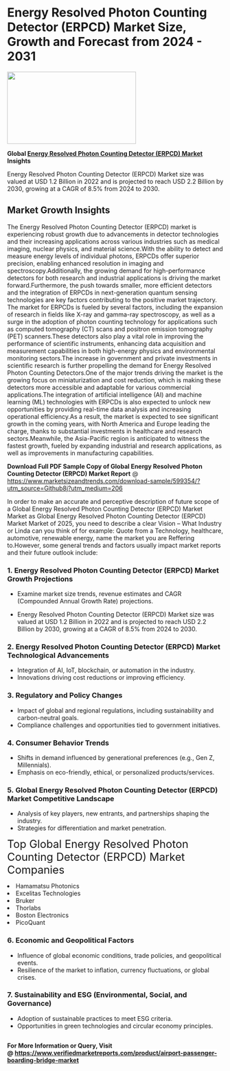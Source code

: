 <H1>Energy Resolved Photon Counting Detector (ERPCD) Market Size, Growth and Forecast from 2024 - 2031</H1><img class="aligncenter size-medium wp-image-584254" src="https://thirdeyenews.in/wp-content/uploads/2024/09/Global-Market-Research-300x168.jpeg" alt="" width="300" height="168" /><p><strong>Global&nbsp;<a href="https://www.marketsizeandtrends.com/download-sample/599354/?utm_source=Github8j?utm_medium=206">Energy Resolved Photon Counting Detector (ERPCD) Market</a> Insights</strong></p><p>Energy Resolved Photon Counting Detector (ERPCD) Market size was valued at USD 1.2 Billion in 2022 and is projected to reach USD 2.2 Billion by 2030, growing at a CAGR of 8.5% from 2024 to 2030.</p><p><h2>Market Growth Insights</h2> The Energy Resolved Photon Counting Detector (ERPCD) market is experiencing robust growth due to advancements in detector technologies and their increasing applications across various industries such as medical imaging, nuclear physics, and material science.With the ability to detect and measure energy levels of individual photons, ERPCDs offer superior precision, enabling enhanced resolution in imaging and spectroscopy.Additionally, the growing demand for high-performance detectors for both research and industrial applications is driving the market forward.Furthermore, the push towards smaller, more efficient detectors and the integration of ERPCDs in next-generation quantum sensing technologies are key factors contributing to the positive market trajectory. The market for ERPCDs is fueled by several factors, including the expansion of research in fields like X-ray and gamma-ray spectroscopy, as well as a surge in the adoption of photon counting technology for applications such as computed tomography (CT) scans and positron emission tomography (PET) scanners.These detectors also play a vital role in improving the performance of scientific instruments, enhancing data acquisition and measurement capabilities in both high-energy physics and environmental monitoring sectors.The increase in government and private investments in scientific research is further propelling the demand for Energy Resolved Photon Counting Detectors.One of the major trends driving the market is the growing focus on miniaturization and cost reduction, which is making these detectors more accessible and adaptable for various commercial applications.The integration of artificial intelligence (AI) and machine learning (ML) technologies with ERPCDs is also expected to unlock new opportunities by providing real-time data analysis and increasing operational efficiency.As a result, the market is expected to see significant growth in the coming years, with North America and Europe leading the charge, thanks to substantial investments in healthcare and research sectors.Meanwhile, the Asia-Pacific region is anticipated to witness the fastest growth, fueled by expanding industrial and research applications, as well as improvements in manufacturing capabilities.</p><p><span class=""><strong>Download Full PDF Sample Copy of Global Energy Resolved Photon Counting Detector (ERPCD) Market Report</strong> @ <a href="https://www.marketsizeandtrends.com/download-sample/599354/?utm_source=Github8j?utm_medium=206" target="_blank">https://www.marketsizeandtrends.com/download-sample/599354/?utm_source=Github8j?utm_medium=206</a></span></p><p>In order to make an accurate and perceptive description of future scope of a Global&nbsp;Energy Resolved Photon Counting Detector (ERPCD) Market Market as Global&nbsp;Energy Resolved Photon Counting Detector (ERPCD) Market Market of 2025, you need to describe a clear Vision &ndash; What Industry or Linda can you think of for example: Quote from a Technology, healthcare, automotive, renewable energy, name the market you are Reffering to.However, some general trends and factors usually impact market reports and their future outlook include:</p><h3>1.&nbsp;<strong>Energy Resolved Photon Counting Detector (ERPCD) Market Growth Projections</strong></h3><ul><li>Examine market size trends, revenue estimates and CAGR (Compounded Annual Growth Rate) projections.</li><li><p>Energy Resolved Photon Counting Detector (ERPCD) Market size was valued at USD 1.2 Billion in 2022 and is projected to reach USD 2.2 Billion by 2030, growing at a CAGR of 8.5% from 2024 to 2030.</p></li></ul><h3>2.&nbsp;<strong>Energy Resolved Photon Counting Detector (ERPCD) Market Technological Advancements</strong></h3><ul><li>Integration of AI, IoT, blockchain, or automation in the industry.</li><li>Innovations driving cost reductions or improving efficiency.</li></ul><h3>3.&nbsp;<strong>Regulatory and Policy Changes</strong></h3><ul><li>Impact of global and regional regulations, including sustainability and carbon-neutral goals.</li><li>Compliance challenges and opportunities tied to government initiatives.</li></ul><h3>4.&nbsp;<strong>Consumer Behavior Trends</strong></h3><ul><li>Shifts in demand influenced by generational preferences (e.g., Gen Z, Millennials).</li><li>Emphasis on eco-friendly, ethical, or personalized products/services.</li></ul><h3>5.&nbsp;<strong>Global Energy Resolved Photon Counting Detector (ERPCD) Market Competitive Landscape</strong></h3><ul><li>Analysis of key players, new entrants, and partnerships shaping the industry.</li><li>Strategies for differentiation and market penetration.</li></ul><p data-pm-slice="1 1 []"><span style="color: inherit; font-family: inherit; font-size: 25px;">Top Global Energy Resolved Photon Counting Detector (ERPCD) Market Companies</span></p><div class="" data-test-id=""><p><li>Hamamatsu Photonics</li><li> Excelitas Technologies</li><li> Bruker</li><li> Thorlabs</li><li> Boston Electronics</li><li> PicoQuant</li></p></div><h3>6.&nbsp;<strong>Economic and Geopolitical Factors</strong></h3><ul><li>Influence of global economic conditions, trade policies, and geopolitical events.</li><li>Resilience of the market to inflation, currency fluctuations, or global crises.</li></ul><h3>7.&nbsp;<strong>Sustainability and ESG (Environmental, Social, and Governance)</strong></h3><ul><li>Adoption of sustainable practices to meet ESG criteria.</li><li>Opportunities in green technologies and circular economy principles.</li></ul><h2><strong style="font-size: 14px;">For More Information or Query, Visit @&nbsp;</strong><a style="background-color: #ffffff; font-size: 14px;" href="https://www.marketsizeandtrends.com/report/energy-resolved-photon-counting-detector-erpcd-market/" target="_blank">https://www.verifiedmarketreports.com/product/airport-passenger-boarding-bridge-market</a></h2>